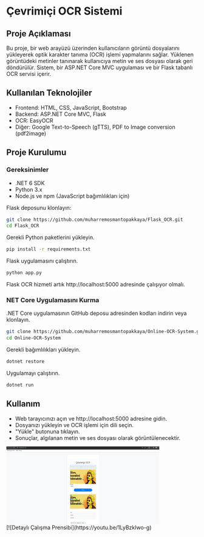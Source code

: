 # Çevrimiçi OCR Sistemi
## Proje Açıklaması
Bu proje, bir web arayüzü üzerinden kullanıcıların görüntü dosyalarını yükleyerek optik karakter tanıma (OCR) işlemi yapmalarını sağlar. Yüklenen görüntüdeki metinler tanınarak kullanıcıya metin ve ses dosyası olarak geri döndürülür. Sistem, bir ASP.NET Core MVC uygulaması ve bir Flask tabanlı OCR servisi içerir.

## Kullanılan Teknolojiler
- Frontend: HTML, CSS, JavaScript, Bootstrap
- Backend: ASP.NET Core MVC, Flask
- OCR: EasyOCR
- Diğer: Google Text-to-Speech (gTTS), PDF to Image conversion (pdf2image)
## Proje Kurulumu
### Gereksinimler
- .NET 6 SDK
- Python 3.x
- Node.js ve npm (JavaScript bağımlılıkları için)
  
Flask deposunu klonlayın:
 ```bash
git clone https://github.com/muharremosmantopakkaya/Flask_OCR.git
cd Flask_OCR
 ```
Gerekli Python paketlerini yükleyin.
 ```bash
pip install -r requirements.txt
 ```
Flask uygulamasını çalıştırın.
 ```bash
python app.py
 ```
Flask OCR hizmeti artık http://localhost:5000 adresinde çalışıyor olmalı.

### NET Core Uygulamasını Kurma
.NET Core uygulamasının GitHub deposu adresinden kodları indirin veya klonlayın.
 ```bash
git clone https://github.com/muharremosmantopakkaya/Online-OCR-System.git
cd Online-OCR-System
 ```
Gerekli bağımlılıkları yükleyin.
 ```bash
dotnet restore
 ```
Uygulamayı çalıştırın.
 ```bash
dotnet run
 ```
## Kullanım
- Web tarayıcınızı açın ve http://localhost:5000 adresine gidin.
- Dosyanızı yükleyin ve OCR işlemi için dili seçin.
- "Yükle" butonuna tıklayın.
- Sonuçlar, algılanan metin ve ses dosyası olarak görüntülenecektir.

<div style="display:flex; justify-content: space-between;"> 
 <img src="EkonLayer/EkonLayer.Web/wwwroot/uploads/ekran.png" alt="OCR Sistemi Ekran Görüntüsü" style="width:80%; height: auto;"> 
</div>
[![Detaylı Çalışma Prensibi](https://youtu.be/1LyBzkIwo-g)
